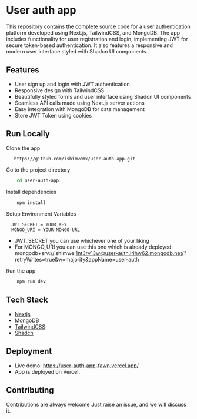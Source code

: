 # User auth app

This repository contains the complete source code for a user authentication platform developed using Next.js, TailwindCSS, and MongoDB. The app includes functionality for user registration and login, implementing JWT for secure token-based authentication. It also features a responsive and modern user interface styled with Shadcn UI components.

## Features

- User sign up and login with JWT authentication
- Responsive design with TailwindCSS
- Beautifully styled forms and user interface using Shadcn UI components
- Seamless API calls made using Next.js server actions
- Easy integration with MongoDB for data management
- Store JWT Token using cookies
  
## Run Locally

Clone the app

```bash
   https://github.com/ishimwemx/user-auth-app.git
```
Go to the project directory

```bash
    cd user-auth-app
```
Install dependencies

```bash
    npm install
```

Setup Environment Variables

```Create a .env file in the root folder and save in the environment variables:
  JWT_SECRET = YOUR_KEY
  MONGO_URI = YOUR-MONGO-URL
 ```

- JWT_SECRET you can use whichever one of your liking
- For MONGO_URI you can use this one which is already deployed: mongodb+srv://ishimwe:1nt3rv13w@user-auth.irihw62.mongodb.net/?retryWrites=true&w=majority&appName=user-auth

Run the app

```bash
    npm run dev
```

## Tech Stack
* [Nextjs](https://nextjs.org/)
* [MongoDB](https://www.mongodb.com/)
* [TailwindCSS](https://tailwindcss.com/)
* [Shadcn](https://ui.shadcn.com/)

## Deployment

- Live demo: https://user-auth-app-fawn.vercel.app/
- App is deployed on Vercel.

## Contributing

Contributions are always welcome
Just raise an issue, and we will discuss it.


